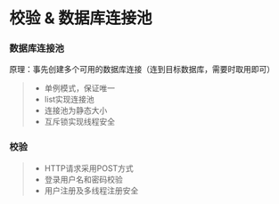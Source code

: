 
校验 & 数据库连接池
===============
### 数据库连接池
原理：事先创建多个可用的数据库连接（连到目标数据库，需要时取用即可）
> * 单例模式，保证唯一
> * list实现连接池
> * 连接池为静态大小
> * 互斥锁实现线程安全

### 校验  
> * HTTP请求采用POST方式
> * 登录用户名和密码校验
> * 用户注册及多线程注册安全 